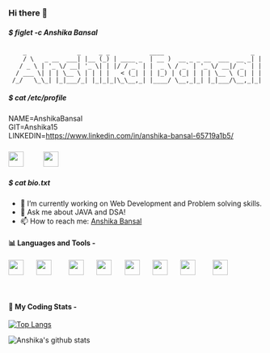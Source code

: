 
### Hi there 👋

##### $ figlet -c Anshika Bansal
 
 
        _              _     _ _           ____                        _ 
        / \   _ __  ___| |__ (_) | ____ _  | __ )  __ _ _ __  ___  __ _| |
       / _ \ | '_ \/ __| '_ \| | |/ / _` | |  _ \ / _` | '_ \/ __|/ _` | |
      / ___ \| | | \__ \ | | | |   < (_| | | |_) | (_| | | | \__ \ (_| | |
     /_/   \_\_| |_|___/_| |_|_|_|\_\__,_| |____/ \__,_|_| |_|___/\__,_|_|




##### $ cat /etc/profile

NAME=AnshikaBansal
<br />
GIT=Anshika15
<br />
LINKEDIN=https://www.linkedin.com/in/anshika-bansal-65719a1b5/
<br />

<h3>
  <pre><a class="col" href="https://www.linkedin.com/in/anshika-bansal-65719a1b5/"><img width="30px" src="https://img.icons8.com/doodle/48/000000/linkedin--v2.png"/></a>    <a class="col" href="mailTo:bansalanshika20@gmail.com"><img width="30px" src="https://img.icons8.com/doodle/48/000000/gmail.png"/></a>    </pre>
</h3>

##### $ cat bio.txt


- 🔭 I’m currently working on Web Development and Problem solving skills.
- 💬 Ask me about JAVA and DSA!
- 📫 How to reach me: <a href="https://www.linkedin.com/in/anshika-bansal-65719a1b5/">Anshika Bansal</a> 



#### :bar_chart: Languages and Tools -

<pre><img width="30px" src="https://img.icons8.com/color/48/000000/c-programming.png"/>   <img width="30px" src="https://img.icons8.com/color/48/000000/java-coffee-cup-logo.png"/>    <img width="30px" src="https://img.icons8.com/color/48/000000/linux.png"/>   <img width="30px" src="https://img.icons8.com/color/48/000000/html-5.png"/>   <img width="30px" src="https://img.icons8.com/color/48/000000/css3.png"/>   <img width="30px" src="https://img.icons8.com/color/48/000000/javascript.png"/>   <img width="30px" src="https://img.icons8.com/color/48/000000/bootstrap.png"/>    <img width="30px" src="https://img.icons8.com/color/48/000000/python.png"/>
</pre>

<br/>




#### 🚀 My Coding Stats -

[![Top Langs](https://github-readme-stats.vercel.app/api/top-langs/?username=Anshika15&layout=compact&hide=jupyter%20notebook&langs_count=8)](https://github.com/Anshika15/github-readme-stats)

![Anshika's github stats](https://github-readme-stats.vercel.app/api?username=Anshika15&show_icons=true&count_private=true&hide=contribs,prs,issues)





